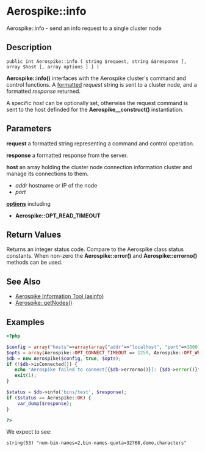 
# Aerospike::info

Aerospike::info - send an info request to a single cluster node

## Description

```
public int Aerospike::info ( string $request, string &$response [, array $host [, array options ] ] )

```

**Aerospike::info()** interfaces with the Aerospike cluster's command and
control functions.  A [formatted](http://www.aerospike.com/docs/tools/asinfo/)
*request* string is sent to a cluster node, and a formatted *response* returned.

A specific *host* can be optionally set, otherwise the request command is sent
to the host definded for the **Aerospike__construct()** instantiation.

## Parameters

**request** a formatted string representing a command and control operation.

**response** a formatted response from the server.

**host** an array holding the cluster node connection information
cluster and manage its connections to them.

- *addr* hostname or IP of the node
- *port*

**[options](aerospike.md)** including
- **Aerospike::OPT_READ_TIMEOUT**

## Return Values

Returns an integer status code.  Compare to the Aerospike class status
constants.  When non-zero the **Aerospike::error()** and
**Aerospike::errorno()** methods can be used.

## See Also

- [Aerospike Information Tool (asinfo)](http://www.aerospike.com/docs/tools/asinfo/)
- [Aerospike::getNodes()](aerospike_getnodes.md)

## Examples

```php
<?php

$config = array("hosts"=>array(array("addr"=>"localhost", "port"=>3000)));
$opts = array(Aerospike::OPT_CONNECT_TIMEOUT => 1250, Aerospike::OPT_WRITE_TIMEOUT => 1500);
$db = new Aerospike($config, true, $opts);
if (!$db->isConnected()) {
   echo "Aerospike failed to connect[{$db->errorno()}]: {$db->error()}\n";
   exit(1);
}

$status = $db->info('bins/test', $response);
if ($status == Aerospike::OK) {
    var_dump($response);
}

?>
```

We expect to see:

```
string(53) "num-bin-names=2,bin-names-quota=32768,demo,characters"
```

